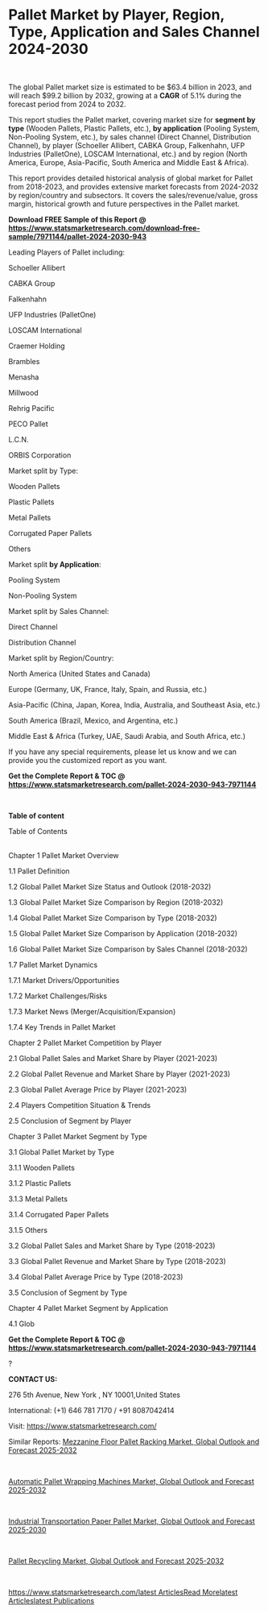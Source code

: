 <h1>Pallet Market by Player, Region, Type, Application and Sales Channel 2024-2030</h1><br/><p>The global Pallet market size is estimated to be $63.4 billion in 2023, and will reach $99.2 billion by 2032, growing at a <strong>CAGR</strong> of 5.1% during the forecast period from 2024 to 2032.</p>
 
 
 
 <p>This report studies the Pallet market, covering market size for <strong>segment by type</strong> (Wooden Pallets, Plastic Pallets, etc.), <strong>by application</strong> (Pooling System, Non-Pooling System, etc.), by sales channel (Direct Channel, Distribution Channel), by player (Schoeller Allibert, CABKA Group, Falkenhahn, UFP Industries (PalletOne), LOSCAM International, etc.) and by region (North America, Europe, Asia-Pacific, South America and Middle East & Africa).</p>
 
 
 
 <p>This report provides detailed historical analysis of global market for Pallet from 2018-2023, and provides extensive market forecasts from 2024-2032 by region/country and subsectors. It covers the sales/revenue/value, gross margin, historical growth and future perspectives in the Pallet market.</p>
 
 
 
 <p><strong>Download FREE Sample of this Report @ <a href="https://www.statsmarketresearch.com/download-free-sample/7971144/pallet-2024-2030-943">https://www.statsmarketresearch.com/download-free-sample/7971144/pallet-2024-2030-943</a></strong></p>
 
 
 
 <p>Leading Players of Pallet including:</p>
 
 
 
 <p>Schoeller Allibert</p>
 
 
 
 <p>CABKA Group</p>
 
 
 
 <p>Falkenhahn</p>
 
 
 
 <p>UFP Industries (PalletOne)</p>
 
 
 
 <p>LOSCAM International</p>
 
 
 
 <p>Craemer Holding</p>
 
 
 
 <p>Brambles</p>
 
 
 
 <p>Menasha</p>
 
 
 
 <p>Millwood</p>
 
 
 
 <p>Rehrig Pacific</p>
 
 
 
 <p>PECO Pallet</p>
 
 
 
 <p>L.C.N.</p>
 
 
 
 <p>ORBIS Corporation</p>
 
 
 
 <p>Market split by Type:</p>
 
 
 
 <p>Wooden Pallets</p>
 
 
 
 <p>Plastic Pallets</p>
 
 
 
 <p>Metal Pallets</p>
 
 
 
 <p>Corrugated Paper Pallets</p>
 
 
 
 <p>Others</p>
 
 
 
 <p>Market split <strong>by Application</strong>:</p>
 
 
 
 <p>Pooling System</p>
 
 
 
 <p>Non-Pooling System</p>
 
 
 
 <p>Market split by Sales Channel:</p>
 
 
 
 <p>Direct Channel</p>
 
 
 
 <p>Distribution Channel</p>
 
 
 
 <p>Market split by Region/Country:</p>
 
 
 
 <p>North America (United States and Canada)</p>
 
 
 
 <p>Europe (Germany, UK, France, Italy, Spain, and Russia, etc.)</p>
 
 
 
 <p>Asia-Pacific (China, Japan, Korea, India, Australia, and Southeast Asia, etc.)</p>
 
 
 
 <p>South America (Brazil, Mexico, and Argentina, etc.)</p>
 
 
 
 <p>Middle East & Africa (Turkey, UAE, Saudi Arabia, and South Africa, etc.)</p>
 
 
 
 <p>If you have any special requirements, please let us know and we can provide you the customized report as you want.</p>
 
 
 
 <div><b>Get the Complete Report & TOC @ <a href="https://www.statsmarketresearch.com/pallet-2024-2030-943-7971144">https://www.statsmarketresearch.com/pallet-2024-2030-943-7971144</a></b></div>
 
 
 
 <p><br />
 
 <b>Table of content</b></p>
 
 
 
 <p>Table of Contents<br />
 
 <br />
 
 Chapter 1 Pallet Market Overview<br />
 
 1.1 Pallet Definition<br />
 
 1.2 Global Pallet Market Size Status and Outlook (2018-2032)<br />
 
 1.3 Global Pallet Market Size Comparison by Region (2018-2032)<br />
 
 1.4 Global Pallet Market Size Comparison by Type (2018-2032)<br />
 
 1.5 Global Pallet Market Size Comparison by Application (2018-2032)<br />
 
 1.6 Global Pallet Market Size Comparison by Sales Channel (2018-2032)<br />
 
 1.7 Pallet Market Dynamics<br />
 
 1.7.1 Market Drivers/Opportunities<br />
 
 1.7.2 Market Challenges/Risks<br />
 
 1.7.3 Market News (Merger/Acquisition/Expansion)<br />
 
 1.7.4 Key Trends in Pallet Market<br />
 
 Chapter 2 Pallet Market Competition by Player<br />
 
 2.1 Global Pallet Sales and Market Share by Player (2021-2023)<br />
 
 2.2 Global Pallet Revenue and Market Share by Player (2021-2023)<br />
 
 2.3 Global Pallet Average Price by Player (2021-2023)<br />
 
 2.4 Players Competition Situation & Trends<br />
 
 2.5 Conclusion of Segment by Player<br />
 
 Chapter 3 Pallet Market Segment by Type<br />
 
 3.1 Global Pallet Market by Type<br />
 
 3.1.1 Wooden Pallets<br />
 
 3.1.2 Plastic Pallets<br />
 
 3.1.3 Metal Pallets<br />
 
 3.1.4 Corrugated Paper Pallets<br />
 
 3.1.5 Others<br />
 
 3.2 Global Pallet Sales and Market Share by Type (2018-2023)<br />
 
 3.3 Global Pallet Revenue and Market Share by Type (2018-2023)<br />
 
 3.4 Global Pallet Average Price by Type (2018-2023)<br />
 
 3.5 Conclusion of Segment by Type<br />
 
 Chapter 4 Pallet Market Segment by Application<br />
 
 4.1 Glob</p>
 
 
 
 <div><b>Get the Complete Report & TOC @ <a href="https://www.statsmarketresearch.com/pallet-2024-2030-943-7971144">https://www.statsmarketresearch.com/pallet-2024-2030-943-7971144</a></b></div>
 
 
 
 <p>? </p>
 
 
 
 <p><b>CONTACT US:</b><br />
 
 276 5th Avenue, New York , NY 10001,United States<br />
 
 International: (+1) 646 781 7170 / +91 8087042414<br />
 
 Visit: <a href="https://www.statsmarketresearch.com/">https://www.statsmarketresearch.com/</a><br />
 
 Similar Reports: <a href="https://www.statsmarketresearch.com/pallet-2024-2030-943-7971144">Mezzanine Floor Pallet Racking Market, Global Outlook and Forecast 2025-2032</a><br />
 
 <br />
 
 <a href="https://www.statsmarketresearch.com/pallet-2024-2030-943-7971144">Automatic Pallet Wrapping Machines Market, Global Outlook and Forecast 2025-2032</a><br />
 
 <br />
 
 <a href="https://www.statsmarketresearch.com/pallet-2024-2030-943-7971144">Industrial Transportation Paper Pallet Market, Global Outlook and Forecast 2025-2030</a><br />
 
 <br />
 
 <a href="https://www.statsmarketresearch.com/pallet-2024-2030-943-7971144">Pallet Recycling Market, Global Outlook and Forecast 2025-2032</a><br />
 
 <br />
 
 <a href="https://gyeongbokgung.com">https://www.statsmarketresearch.com/</a><a href="https://hallyeomaritime.com">latest Articles</a><a href="https://jingwansa.com">Read More</a><a href="https://nguoiviet.jp/">latest Articles</a><a href="https://www.intelmarketresearch.com/">latest Publications</a></p>